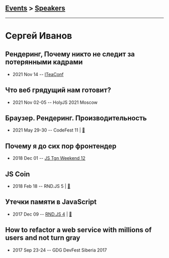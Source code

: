 ## [Events](../README.md) > [Speakers](../speakers.md)
---

# Сергей Иванов

## Рендеринг, Почему никто не следит за потерянными кадрами
- 2021 Nov 14 -- [ITeaConf](https://youtu.be/znH3Jud-3hU)    
## Что веб грядущий нам готовит?
- 2021 Nov 02-05 -- HolyJS 2021 Moscow    
## Браузер. Рендеринг. Производительность
- 2021 May 29-30 -- CodeFest 11  | [:notebook:](https://disk.yandex.ru/i/4oqmmU6hTVOTWg)  
## Почему я до сих пор фронтендер
- 2018 Dec 01 -- [JS Tgn Weekend 12](https://youtu.be/WwAO6jpQ34g)    
## JS Coin
- 2018 Feb 18 -- RND.JS 5  | [:notebook:](https://vk.com/away.php?to=http%3A%2F%2Fslides.com%2Fxufocoder%2Fjs-coin&post=-116797910_165)  
## Утечки памяти в JavaScript
- 2017 Dec 09 -- [RND.JS 4](https://youtu.be/bO3gwHyMHgY?t=7415)  | [:notebook:](http://slides.com/xufocoder/memory-leaks-in-the-javascript-4)  
## How to refactor a web service with millions of users and not turn gray
- 2017 Sep 23-24 -- GDG DevFest Siberia 2017    
